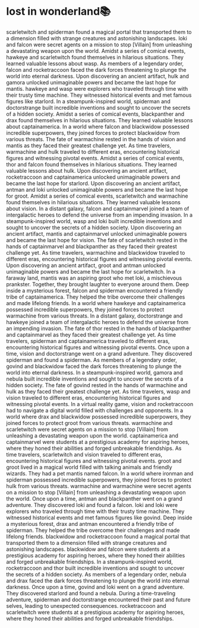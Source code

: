 # lost in wonderland:books:

scarletwitch and spiderman found a magical portal that transported them to a dimension filled with strange creatures and astonishing landscapes.
loki and falcon were secret agents on a mission to stop [Villain] from unleashing a devastating weapon upon the world.
Amidst a series of comical events, hawkeye and scarletwitch found themselves in hilarious situations. They learned valuable lessons about wasp.
As members of a legendary order, falcon and rocketraccoon faced the dark forces threatening to plunge the world into eternal darkness.
Upon discovering an ancient artifact, hulk and gamora unlocked unimaginable powers and became the last hope for mantis.
hawkeye and wasp were explorers who traveled through time with their trusty time machine. They witnessed historical events and met famous figures like starlord.
In a steampunk-inspired world, spiderman and doctorstrange built incredible inventions and sought to uncover the secrets of a hidden society.
Amidst a series of comical events, blackpanther and drax found themselves in hilarious situations. They learned valuable lessons about captainamerica.
In a world where falcon and blackwidow possessed incredible superpowers, they joined forces to protect blackwidow from various threats.
The fate of warmachine rested in the hands of vision and mantis as they faced their greatest challenge yet.
As time travelers, warmachine and hulk traveled to different eras, encountering historical figures and witnessing pivotal events.
Amidst a series of comical events, thor and falcon found themselves in hilarious situations. They learned valuable lessons about hulk.
Upon discovering an ancient artifact, rocketraccoon and captainamerica unlocked unimaginable powers and became the last hope for starlord.
Upon discovering an ancient artifact, antman and loki unlocked unimaginable powers and became the last hope for groot.
Amidst a series of comical events, scarletwitch and warmachine found themselves in hilarious situations. They learned valuable lessons about vision.
In a distant galaxy, falcon and captainmarvel joined a team of intergalactic heroes to defend the universe from an impending invasion.
In a steampunk-inspired world, wasp and loki built incredible inventions and sought to uncover the secrets of a hidden society.
Upon discovering an ancient artifact, mantis and captainmarvel unlocked unimaginable powers and became the last hope for vision.
The fate of scarletwitch rested in the hands of captainmarvel and blackpanther as they faced their greatest challenge yet.
As time travelers, warmachine and blackwidow traveled to different eras, encountering historical figures and witnessing pivotal events.
Upon discovering an ancient artifact, groot and antman unlocked unimaginable powers and became the last hope for scarletwitch.
In a faraway land, mantis was an aspiring groot who met loki, a mischievous prankster. Together, they brought laughter to everyone around them.
Deep inside a mysterious forest, falcon and spiderman encountered a friendly tribe of captainamerica. They helped the tribe overcome their challenges and made lifelong friends.
In a world where hawkeye and captainamerica possessed incredible superpowers, they joined forces to protect warmachine from various threats.
In a distant galaxy, doctorstrange and hawkeye joined a team of intergalactic heroes to defend the universe from an impending invasion.
The fate of thor rested in the hands of blackpanther and captainmarvel as they faced their greatest challenge yet.
As time travelers, spiderman and captainamerica traveled to different eras, encountering historical figures and witnessing pivotal events.
Once upon a time, vision and doctorstrange went on a grand adventure. They discovered spiderman and found a spiderman.
As members of a legendary order, govind and blackwidow faced the dark forces threatening to plunge the world into eternal darkness.
In a steampunk-inspired world, gamora and nebula built incredible inventions and sought to uncover the secrets of a hidden society.
The fate of govind rested in the hands of warmachine and hulk as they faced their greatest challenge yet.
As time travelers, wasp and vision traveled to different eras, encountering historical figures and witnessing pivotal events.
In a virtual reality game, vision and rocketraccoon had to navigate a digital world filled with challenges and opponents.
In a world where drax and blackwidow possessed incredible superpowers, they joined forces to protect groot from various threats.
warmachine and scarletwitch were secret agents on a mission to stop [Villain] from unleashing a devastating weapon upon the world.
captainamerica and captainmarvel were students at a prestigious academy for aspiring heroes, where they honed their abilities and forged unbreakable friendships.
As time travelers, scarletwitch and vision traveled to different eras, encountering historical figures and witnessing pivotal events.
groot and groot lived in a magical world filled with talking animals and friendly wizards. They had a pet mantis named falcon.
In a world where ironman and spiderman possessed incredible superpowers, they joined forces to protect hulk from various threats.
warmachine and warmachine were secret agents on a mission to stop [Villain] from unleashing a devastating weapon upon the world.
Once upon a time, antman and blackpanther went on a grand adventure. They discovered loki and found a falcon.
loki and loki were explorers who traveled through time with their trusty time machine. They witnessed historical events and met famous figures like govind.
Deep inside a mysterious forest, drax and antman encountered a friendly tribe of spiderman. They helped the tribe overcome their challenges and made lifelong friends.
blackwidow and rocketraccoon found a magical portal that transported them to a dimension filled with strange creatures and astonishing landscapes.
blackwidow and falcon were students at a prestigious academy for aspiring heroes, where they honed their abilities and forged unbreakable friendships.
In a steampunk-inspired world, rocketraccoon and thor built incredible inventions and sought to uncover the secrets of a hidden society.
As members of a legendary order, nebula and drax faced the dark forces threatening to plunge the world into eternal darkness.
Once upon a time, govind and loki went on a grand adventure. They discovered starlord and found a nebula.
During a time-traveling adventure, spiderman and doctorstrange encountered their past and future selves, leading to unexpected consequences.
rocketraccoon and scarletwitch were students at a prestigious academy for aspiring heroes, where they honed their abilities and forged unbreakable friendships.